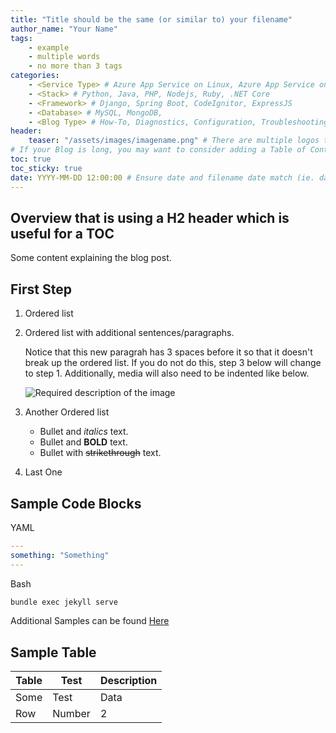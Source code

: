 ```yaml
---
title: "Title should be the same (or similar to) your filename"
author_name: "Your Name"
tags:
    - example
    - multiple words
    - no more than 3 tags
categories:
    - <Service Type> # Azure App Service on Linux, Azure App Service on Windows, Function App, Azure VM, Azure SDK
    - <Stack> # Python, Java, PHP, Nodejs, Ruby, .NET Core
    - <Framework> # Django, Spring Boot, CodeIgnitor, ExpressJS
    - <Database> # MySQL, MongoDB, 
    - <Blog Type> # How-To, Diagnostics, Configuration, Troubleshooting, Performance
header:
    teaser: "/assets/images/imagename.png" # There are multiple logos that can be used in "/assets/images" if you choose to add one.
# If your Blog is long, you may want to consider adding a Table of Contents by adding the following two settings.
toc: true
toc_sticky: true
date: YYYY-MM-DD 12:00:00 # Ensure date and filename date match (ie. date: 2025-05-01 12:00:00 and filename: 2025-05-01-your-article-title.md)
---
```


## Overview that is using a H2 header which is useful for a TOC

Some content explaining the blog post.

## First Step

1. Ordered list
2. Ordered list with additional sentences/paragraphs.

   Notice that this new paragrah has 3 spaces before it so that it doesn't break up the ordered list.  If you do not do this, step 3 below will change to step 1.  Additionally, media will also need to be indented like below.

   ![Required description of the image](/media/2018/02/DockerIgnore.png)

3. Another Ordered list

   - Bullet and *italics* text.
   - Bullet and **BOLD** text.
   - Bullet with ~~strikethrough~~ text.

4. Last One

## Sample Code Blocks

YAML

```yaml
---
something: "Something"
---
```

Bash

```bash
bundle exec jekyll serve
```

Additional Samples can be found [Here](https://github.com/adam-p/markdown-here/wiki/Markdown-Cheatsheet#code)

## Sample Table

| Table | Test | Description |
|----|----|----|
|Some|Test|Data|
|Row|Number|2|
